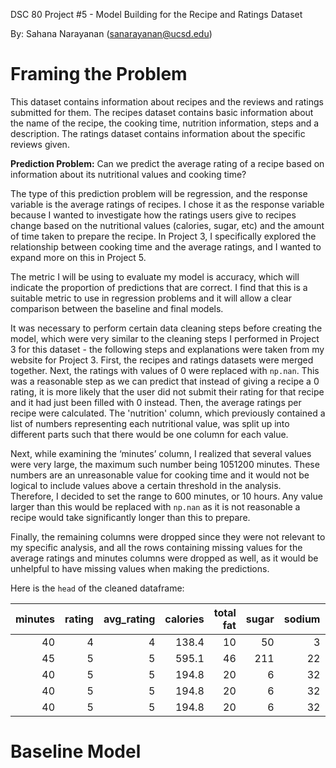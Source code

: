 DSC 80 Project #5 - Model Building for the Recipe and Ratings Dataset

By: Sahana Narayanan (sanarayanan@ucsd.edu)

# Framing the Problem

This dataset contains information about recipes and the reviews and ratings submitted for them. The recipes dataset contains basic information about the name of the recipe, the cooking time, nutrition information, steps and a description. The ratings dataset contains information about the specific reviews given.

**Prediction Problem:** Can we predict the average rating of a recipe based on information about its nutritional values and cooking time?

The type of this prediction problem will be regression, and the response variable is the average ratings of recipes. I chose it as the response variable because I wanted to investigate how the ratings users give to recipes change based on the nutritional values (calories, sugar, etc) and the amount of time taken to prepare the recipe. In Project 3, I specifically explored the relationship between cooking time and the average ratings, and I wanted to expand more on this in Project 5. 

The metric I will be using to evaluate my model is accuracy, which will indicate the proportion of predictions that are correct. I find that this is a suitable metric to use in regression problems and it will allow a clear comparison between the baseline and final models. 

It was necessary to perform certain data cleaning steps before creating the model, which were very similar to the cleaning steps I performed in Project 3 for this dataset - the following steps and explanations were taken from my website for Project 3. First, the recipes and ratings datasets were merged together. Next, the ratings with values of 0 were replaced with `np.nan`. This was a reasonable step as we can predict that instead of giving a recipe a 0 rating, it is more likely that the user did not submit their rating for that recipe and it had just been filled with 0 instead. Then, the average ratings per recipe were calculated. The 'nutrition' column, which previously contained a list of numbers representing each nutritional value, was split up into different parts such that there would be one column for each value. 

Next, while examining the ‘minutes’ column, I realized that several values were very large, the maximum such number being 1051200 minutes. These numbers are an unreasonable value for cooking time and it would not be logical to include values above a certain threshold in the analysis. Therefore, I decided to set the range to 600 minutes, or 10 hours. Any value larger than this would be replaced with `np.nan` as it is not reasonable a recipe would take significantly longer than this to prepare.

Finally, the remaining columns were dropped since they were not relevant to my specific analysis, and all the rows containing missing values for the average ratings and minutes columns were dropped as well, as it would be unhelpful to have missing values when making the predictions. 

Here is the `head` of the cleaned dataframe:

|   minutes |   rating |   avg_rating |   calories |   total fat |   sugar |   sodium |   protein |   saturated fat |   carbohydrates |
|----------:|---------:|-------------:|-----------:|------------:|--------:|---------:|----------:|----------------:|----------------:|
|        40 |        4 |            4 |      138.4 |          10 |      50 |        3 |         3 |              19 |               6 |
|        45 |        5 |            5 |      595.1 |          46 |     211 |       22 |        13 |              51 |              26 |
|        40 |        5 |            5 |      194.8 |          20 |       6 |       32 |        22 |              36 |               3 |
|        40 |        5 |            5 |      194.8 |          20 |       6 |       32 |        22 |              36 |               3 |
|        40 |        5 |            5 |      194.8 |          20 |       6 |       32 |        22 |              36 |               3 |

# Baseline Model

